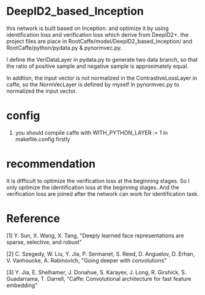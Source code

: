 # DeepID2_based_Inception
this network is built based on Inception. and optimize it by using identification loss and verification loss which derive from DeepID2+.
the project files are place in RootCaffe/model/DeepID2_based_Inception/ and RootCaffe/python/pydata.py & pynormvec.py.

I define the VeriDataLayer in pydata.py to generate two data branch, so that the ratio of positive sample and negative sample is approximately equal.

In addtion, the input vector is not normalized in the ContrastiveLossLayer in caffe, so the NormVecLayer is defined by myself in pynormvec.py to normalized the input vector.

# config
1. you should compile caffe with WITH_PYTHON_LAYER := 1 in makefile.config firstly 

# recommendation
It is difficult to optimize the verification loss at the beginning stages. So I only optimize the identification loss at the beginning stages. And the verification loss are joined after the network can work for identification task.


# Reference
[1] Y. Sun, X. Wang, X. Tang, "Deeply learned face representations are sparse, selective, and robust"

[2] C. Szegedy, W. Liu, Y. Jia, P. Sermanet, S. Reed, D. Anguelov, D. Erhan, V. Vanhoucke, A. Rabinovich, "Going deeper with convolutions"

[3] Y. Jia, E. Shelhamer, J. Donahue, S. Karayev, J. Long, R. Girshick, S. Guadarrama, T. Darrell, "Caffe: Convolutional architecture for fast feature embedding"
